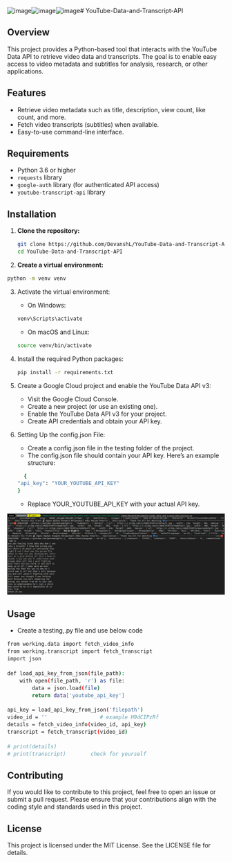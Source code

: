 ![image](https://github.com/user-attachments/assets/da82008e-4159-47b5-a966-953b3a3f2b45)![image](https://github.com/user-attachments/assets/06c5b53e-331b-4e93-87f3-74c753ef4499)![image](https://github.com/user-attachments/assets/6836fd4f-1e51-496d-817b-771bb0cac5fe)# YouTube-Data-and-Transcript-API

## Overview

This project provides a Python-based tool that interacts with the YouTube Data API to retrieve video data and transcripts. The goal is to enable easy access to video metadata and subtitles for analysis, research, or other applications.

## Features

- Retrieve video metadata such as title, description, view count, like count, and more.
- Fetch video transcripts (subtitles) when available.
- Easy-to-use command-line interface.

## Requirements

-  Python 3.6 or higher
- `requests` library
- `google-auth` library (for authenticated API access)
- `youtube-transcript-api` library

## Installation

1. **Clone the repository:**
   ```bash
   git clone https://github.com/DevanshL/YouTube-Data-and-Transcript-API.git
   cd YouTube-Data-and-Transcript-API
   ```
   
2. **Create a virtual environment:**
  ```bash
  python -m venv venv
  ```

3. Activate the virtual environment:
   * On Windows:
   ```bash
   venv\Scripts\activate
   ```
   * On macOS and Linux:
   ```bash
   source venv/bin/activate
   ```
   
4. Install the required Python packages:
   ```bash
   pip install -r requirements.txt
   ```

5. Create a Google Cloud project and enable the YouTube Data API v3:

    * Visit the Google Cloud Console.
    * Create a new project (or use an existing one).
    * Enable the YouTube Data API v3 for your project.
    * Create API credentials and obtain your API key.

6. Setting Up the config.json File:

    * Create a config.json file in the testing folder of the project.
    * The config.json file should contain your API key. Here’s an example structure:
    ```bash
      {
    "api_key": "YOUR_YOUTUBE_API_KEY"
    }
    ```
    * Replace YOUR_YOUTUBE_API_KEY with your actual API key.
  
![Image](https://github.com/DevanshL/YouTube-Data-and-Transcript-API/blob/main/Images/output.png?raw=true)


## Usage

* Create a testing,.py file and use below code
```bash
from working.data import fetch_video_info
from working.transcript import fetch_transcript
import json

def load_api_key_from_json(file_path):
    with open(file_path, 'r') as file:
        data = json.load(file)
        return data['youtube_api_key']

api_key = load_api_key_from_json('filepath')
video_id = ''                 # example H9dCIPzRf
details = fetch_video_info(video_id, api_key)
transcript = fetch_transcript(video_id)

# print(details)
# print(transcript)        check for yourself
```

## Contributing

If you would like to contribute to this project, feel free to open an issue or submit a pull request. Please ensure that your contributions align with the coding style and standards used in this project.

## License

This project is licensed under the MIT License. See the LICENSE file for details.

     

